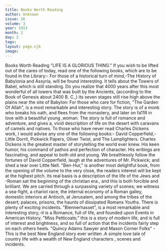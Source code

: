 ```yaml
---
title: Books Worth Reading
author: Unknown
issue: 26
volume: 3
year: 1913
month: 2
day: 2
tags:
layout: page.njk
image:
---
```

Books Worth Reading      "LIFE IS A GLORIOUS THING."   If you wish to be lifted out of the cares of today, read one of the following books, which are to be found in the Library:-   For those of a historical turn of mind,-The History of Babylonia and Assyria, will be found interesting. It tells about the Towers of Babel, which is still standing. Do you realize that 4000 years after this most wonderful of all towers that was built by the Ancients, (according to the Book of Genesis about 2400 B. C.,) its seven stages still rise high above the plains near the site of Babylon:   For those who care for fiction, "The Garden Of Allah", is a most remarkable and interesting story. The story is of a monk who breaks his oath, and flees from the monastery, and later on fa11R in love with a beautiful young ,woman. The story is full of romance and adventure, and gives a, vivid description of life on the desert with caravans of camels and natives.   To those who have never read Charles Dickens work, I would advise any one of the following books:-   David Copperfield,-Little Dorrit, Pickwick Papers, Oliver Twist, and The Lamplighters. Charles Dickens is the greatest master of storytelling the world ever knew. His keen humor, his command of pathos and perfection of character. His writings are fascinating, and appeal to both old and young. We breathlessly follow the fortunes of David Copperfield, laugh at the adventures of Mr. Pickwick; and shed a tear over Little   Nell.   "Ben-Hur," is another most delightful book, from the opening of the volume to the very close, the readers interest will be kept at the highest pitch. Its real basis is a description of the life of the Jews and -Roman sat the beginning of the christian era., and this is both forcible and brilliant. We are carried through a surpassing variety of scenes; we witness a sea-fight, a chariot race, the internal economy of a Roman galley, domestic interiors at Antioch, at Jerusalem, and among the tribes of the desert; palaces, prisons, the haunts of dissipated Romans Youths. There is plenty of exciting incidents.   "Blennerhasset”, is a most remarkable and interesting story,-it is a Romance, full of life, and founded upon Events in American History.   "Miss Petticoats;” this is a story of modern life, and is full of interest and brightness, and so full of action that the incidents fairly step on each others heels.   "Quincy Adams Sawyer and Mason Corner Folks" -This is the best New England story ever written .A simple love tale of country life with a wealth of New England characters , scenes and incidents.      

